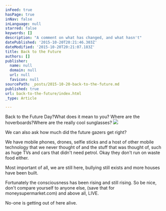 ```yaml
---
inFeed: true
hasPage: true
inNav: false
inLanguage: null
starred: false
keywords: []
description: "A comment on what has changed, and what hasn't"
datePublished: '2015-10-20T20:21:46.303Z'
dateModified: '2015-10-20T20:21:07.183Z'
title: Back to the Future
authors: []
publisher:
  name: null
  domain: null
  url: null
  favicon: null
sourcePath: _posts/2015-10-20-back-to-the-future.md
published: true
url: back-to-the-future/index.html
_type: Article

---
```

Back to the Future Day?What does it mean to you? Where are the hoverboards?Where are the really cool sunglasses?
![](https://the-grid-user-content.s3-us-west-2.amazonaws.com/96faf5b1-95fc-4719-a208-37783cbc37c6.jpg)

We can also ask how much did the future gazers get right?

We have mobile phones, drones, selfie sticks and a host of other mobile technology that we never thought of and the stuff that was thought of, such as huge TVs and cars that didn't need petrol. Okay they don't run on waste food either.

Most important of all, we are still here, bullying still exists and more houses have been built.

Fortunately the consciousness has been rising and still rising. So be nice, don't compare yourself to anyone else, (save that for moneysupermarket.com) and above all, LIVE. 

No-one is getting out of here alive.